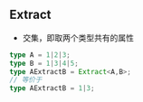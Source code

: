 ## Extract
- 交集，即取两个类型共有的属性
```ts
type A = 1|2|3;
type B = 1|3|4|5;
type AExtractB = Extract<A,B>;
// 等价于
type AExtractB = 1|3;
```